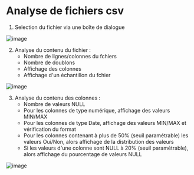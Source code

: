 # Analyse de fichiers csv 
1. Selection du fichier via une boîte de dialogue

![image](https://github.com/user-attachments/assets/ce0408bf-e265-4c43-a859-5e4250ea2d89)

2. Analyse du contenu du fichier :
      * Nombre de lignes/colonnes du fchiers
      * Nombre de doublons
      * Affichage des colonnes
      * Affichage d'un échantillon du fchier
  
![image](https://github.com/user-attachments/assets/4c18d3d4-542b-4e20-bfd0-3c832f7d5415)

3. Analyse du contenu des colonnes :  
      * Nombre de valeurs NULL
      * Pour les colonnes de type numérique, affichage des valeurs MIN/MAX
      * Pour les colonnes de type Date, affichage des valeurs MIN/MAX et vérification du format
      * Pour les colonnes contenant à plus de 50% (seuil paramétrable) les valeurs Oui/Non, alors affichage de la distribution des valeurs
      * Si les valeurs d'une colonne sont NULL à 20% (seuil paramétrable), alors affichage du pourcentage de valeurs NULL
      
![image](https://github.com/user-attachments/assets/954df4f2-9e82-4bb2-a8c2-0c9b212352f3)
